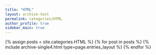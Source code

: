```yaml
---
title: "HTML"
layout: archive-test
permalink: categories/HTML
author_profile: true
sidebar_main: true
---
```


{% assign posts = site.categories.HTML %}
{% for post in posts %} {% include archive-single4.html type=page.entries_layout %} {% endfor %}
